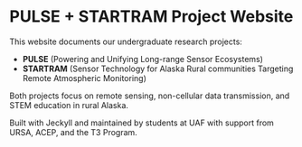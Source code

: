 # PULSE + STARTRAM Project Website

This website documents our undergraduate research projects:  
- **PULSE** (Powering and Unifying Long-range Sensor Ecosystems)  
- **STARTRAM** (Sensor Technology for Alaska Rural communities Targeting Remote Atmospheric Monitoring)

Both projects focus on remote sensing, non-cellular data transmission, and STEM education in rural Alaska.

Built with Jeckyll and maintained by students at UAF with support from URSA, ACEP, and the T3 Program.
